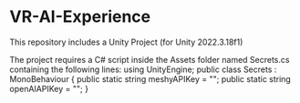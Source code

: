 # VR-AI-Experience
This repository includes a Unity Project (for Unity 2022.3.18f1)

The project requires a C# script inside the Assets folder named Secrets.cs containing the following lines:
  using UnityEngine;
  public class Secrets : MonoBehaviour
  {
      public static string meshyAPIKey = "";
      public static string openAIAPIKey = "";
  }
